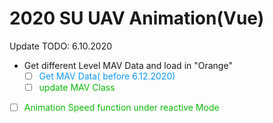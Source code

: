 # 2020 SU UAV Animation(Vue)



Update TODO: 6.10.2020

- Get different Level MAV Data and load in "Orange"
  - [ ] <font color=#0e96f1>Get MAV Data( before 6.12.2020)</font>
  - [ ] <font color=#0cb908>update MAV Class</font>
- [ ] <font color=#0cb908>Animation Speed function under reactive Mode</font>

